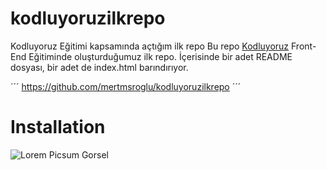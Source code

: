 # kodluyoruzilkrepo
Kodluyoruz Eğitimi kapsamında açtığım ilk repo
Bu repo [Kodluyoruz](https://www.kodluyoruz.org) Front-End Eğitiminde oluşturduğumuz ilk repo. İçerisinde bir adet README dosyası, bir adet de index.html barındırıyor.


´´´
https://github.com/mertmsroglu/kodluyoruzilkrepo
´´´


# Installation
![Lorem Picsum Gorsel](https://prnt.sc/1igXafWBN9FS)
